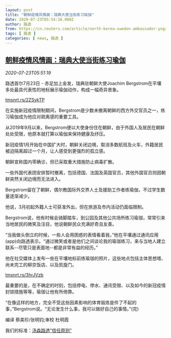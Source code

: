 ```yaml
---
layout: post
title: "朝鲜疫情风情画：瑞典大使当街练习瑜伽"
date: 2020-07-23T05:54:16.000Z
author: 路透
from: https://cn.reuters.com/article/north-korea-sweden-ambassador-yoga-0723-idCNKCS24O0J9
tags: [ 路透 ]
categories: [ news, 路透 ]
---
```

<!--1595483656000-->
[朝鲜疫情风情画：瑞典大使当街练习瑜伽](https://cn.reuters.com/article/north-korea-sweden-ambassador-yoga-0723-idCNKCS24O0J9)
------

<div>
<div><i>2020-07-23T05:51:19</i></div><div class="StandardArticleBody_body"><p>路透首尔7月23日 - 赤足加上金发，瑞典驻朝鲜大使Joachim Bergstrom在平壤多处最具代表性的地标展示瑜伽动作，构成一幅奇异景象。 </p><p><a href="https://tmsnrt.rs/2ZSykTP">tmsnrt.rs/2ZSykTP</a> </p><p>在实施新冠疫情限制期间，Bergstrom是少数未撤离朝鲜的西方外交官员之一，练习瑜伽成为他应对疏离感的重要工具。 </p><p>从2019年9月以来，Bergstrom便以大使身份住在朝鲜，由于外国人及居民在朝鲜处处受限，他原本就打算以瑜伽来保持健康及纾压。 </p><p>新冠疫情1月开始在中国扩大时，朝鲜关闭边境，取消多数航班及火车，外籍居民被迫隔离超过一个月，让人感受到更强烈的孤立感。 </p><p>朝鲜宣称国内零确诊，但已采取重大措施防止病毒扩散。 </p><p>一些外国代表团安排暂时撤离，包括德国、法国及英国官员，其他外国官员则因朝鲜突然关闭边境而无法进入。 </p><p>Bergstrom留在了朝鲜，偶尔教国际外交界人士及援助工作者练瑜伽，不过学生数量逐渐减少。 </p><p>他说，3月初起外籍人士可获准外出，但在旅游及市内活动仍面临限制。 </p><p>Bergstrom说，他有时候会骑脚踏车，到公园及其他公共场所练习瑜珈，常常引来当地居民的微笑及注目，他说朝鲜民众充满好奇且友善。 </p><p>“当我做头倒立的时候，一些人会用困惑的表情看着我，”他在平壤通过通讯应用(app)向路透表示。“通过微笑或者是他们之间谈论我的瑜珈练习，来与当地人建立联系--尽管只是表面地--都是非常有益的经历。” </p><p>他在社交媒体上发布一些在平壤地标前练瑜珈的照片，这些地点包括主体思想塔、尚未完工的柳京饭店、以及凯旋门。 </p><p><a href="https://tmsnrt.rs/3hrJVzb">tmsnrt.rs/3hrJVzb</a> </p><p>最重要的是，在不确定的时刻，包括停电、停水、通讯受限、以及如今的新冠疫情封锁措施等等，瑜珈让他有所倚靠。 </p><p>“在像这样的地方，完全不受这些因素影响的体育锻炼是件了不起的事，”Bergstrom说。“无论发生什么事，我可以做好自己的事情。”(完) </p><div class="Attribution_container"><div class="Attribution_attribution"><p class="Attribution_content">编译 蔡美珍/张明钧;审校 杜明霞 </p></div></div><div class="StandardArticleBody_trustBadgeContainer"><span class="StandardArticleBody_trustBadgeTitle">我们的标准：</span><span class="trustBadgeUrl"><a href="https://www.thomsonreuters.cn/content/dam/openweb/documents/pdf/china/brochures/about-us-1.pdf">汤森路透“信任原则”</a></span></div></div>
</div>
